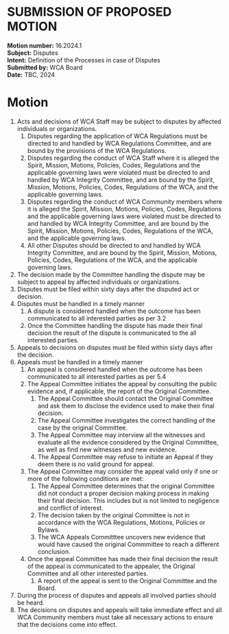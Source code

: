 # SUBMISSION OF PROPOSED MOTION

**Motion number:** 16.2024.1  
**Subject:** Disputes  
**Intent:** Definition of the Processes in case of Disputes  
**Submitted by:** WCA Board  
**Date:** TBC, 2024  

# Motion

1. Acts and decisions of WCA Staff may be subject to disputes by affected individuals or organizations.
   1. Disputes regarding the application of WCA Regulations must be directed to and handled by WCA Regulations Committee, and are bound by the provisions of the WCA Regulations.
   2. Disputes regarding the conduct of WCA Staff where it is alleged the Spirit, Mission, Motions, Policies, Codes, Regulations and the applicable governing laws were violated must be directed to and handled by WCA Integrity Committee, and are bound by the Spirit, Mission, Motions, Policies, Codes, Regulations of the WCA, and the applicable governing laws.
   3. Disputes regarding the conduct of WCA Community members where it is alleged the Spirit, Mission, Motions, Policies, Codes, Regulations and the applicable governing laws were violated must be directed to and handled by WCA Integrity Committee, and are bound by the Spirit, Mission, Motions, Policies, Codes, Regulations of the WCA, and the applicable governing laws. 
   4. All other Disputes should be directed to and handled by WCA Integrity Committee, and are bound by the Spirit, Mission, Motions, Policies, Codes, Regulations of the WCA, and the applicable governing laws.
2. The decision made by the Committee handling the dispute may be subject to appeal by affected individuals or organizations.
2. Disputes must be filed within sixty days after the disputed act or decision.
3. Disputes must be handled in a timely manner
   1. A dispute is considered handled when the outcome has been communicated to all interested parties as per 3.2
   2. Once the Committee handling the dispute has made their final decision the result of the dispute is communicated to the all interested parties.
5. Appeals to decisions on disputes must be filed within sixty days after the decision.
6. Appeals must be handled in a timely manner
   1. An appeal is considered handled when the outcome has been communicated to all interested parties as per 5.4
   2. The Appeal Committee initiates the appeal by consulting the public evidence and, if applicable, the report of the Original Committee.
      1. The Appeal Committee should contact the Original Committee and ask them to disclose the evidence used to make their final decision.
      2. The Appeal Committee investigates the correct handling of the case by the original Committee.
      3. The Appeal Committee may interview all the witnesses and evaluate all the evidence considered by the Original Committee, as well as find new witnesses and new evidence.
      4. The Appeal Committee may refuse to initiate an Appeal if they deem there is no valid ground for appeal.
   3. The Appeal Committee may consider the appeal valid only if one or more of the following conditions are met:
      1. The Appeal Committee determines that the original Committee did not conduct a proper decision making process in making their final decision. This includes but is not limited to negligence and conflict of interest.
      2. The decision taken by the original Committee is not in accordance with the WCA Regulations, Motions, Policies or Bylaws.
      3. The WCA Appeals Committtee uncovers new evidence that would have caused the original Commmittee to reach a different conclusion.
   4. Once the appeal Committee has made their final decision the result of the appeal is communicated to the appealer, the Original Committee and all other interested parties.
      1. A report of the appeal is sent to the Original Committee and the Board. 
7. During the process of disputes and appeals all involved parties should be heard.
8. The decisions on disputes and appeals will take immediate effect and all WCA Community members must take all necessary actions to ensure that the decisions come into effect.
